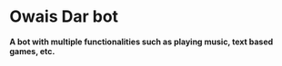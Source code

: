 # Owais Dar bot
**A bot with multiple functionalities such as playing music, text based games, etc.**